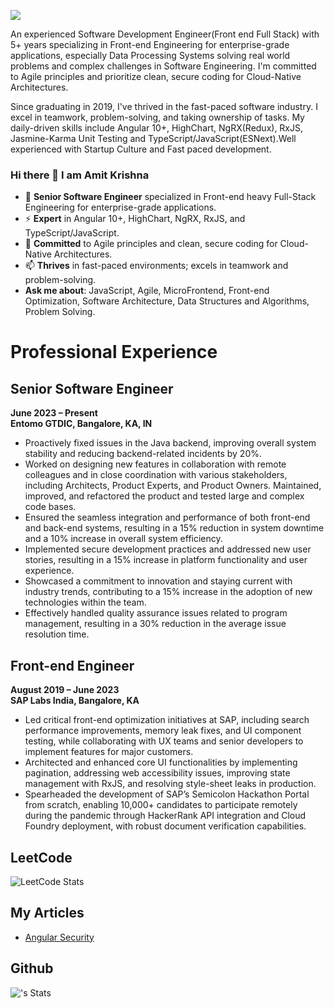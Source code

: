 ![](https://komarev.com/ghpvc/?username=amitkrishna&label=PROFILE+VIEWS&color=blue)

An experienced Software Development Engineer(Front end Full Stack) with 5+ years specializing in Front-end Engineering for enterprise-grade applications, especially Data Processing Systems solving real world problems and complex challenges in Software Engineering. I'm committed to Agile principles and prioritize clean, secure coding for Cloud-Native Architectures.

Since graduating in 2019, I've thrived in the fast-paced software industry. I excel in teamwork, problem-solving, and taking ownership of tasks. My daily-driven skills include Angular 10+, HighChart, NgRX(Redux), RxJS, Jasmine-Karma Unit Testing and TypeScript/JavaScript(ESNext).Well experienced with Startup Culture and Fast paced development.

### Hi there 👋 I am Amit Krishna
   - 🌱 **Senior Software Engineer** specialized in Front-end heavy Full-Stack Engineering for enterprise-grade applications.
   - ⚡ **Expert** in Angular 10+, HighChart, NgRX, RxJS, and TypeScript/JavaScript.
   - 👯 **Committed** to Agile principles and clean, secure coding for Cloud-Native Architectures.
   - 📫 **Thrives** in fast-paced environments; excels in teamwork and problem-solving.
   - **Ask me about**: JavaScript, Agile, MicroFrontend, Front-end Optimization, Software Architecture, Data Structures and Algorithms, Problem Solving.

# Professional Experience

## Senior Software Engineer
**June 2023 – Present**  
**Entomo GTDIC, Bangalore, KA, IN**

- Proactively fixed issues in the Java backend, improving overall system stability and reducing backend-related incidents by 20%.
- Worked on designing new features in collaboration with remote colleagues and in close coordination with various stakeholders, including Architects, Product Experts, and Product Owners. Maintained, improved, and refactored the product and tested large and complex code bases.
- Ensured the seamless integration and performance of both front-end and back-end systems, resulting in a 15% reduction in system downtime and a 10% increase in overall system efficiency.
- Implemented secure development practices and addressed new user stories, resulting in a 15% increase in platform functionality and user experience.
- Showcased a commitment to innovation and staying current with industry trends, contributing to a 15% increase in the adoption of new technologies within the team.
- Effectively handled quality assurance issues related to program management, resulting in a 30% reduction in the average issue resolution time.

## Front-end Engineer
**August 2019 – June 2023**  
**SAP Labs India, Bangalore, KA**

- Led critical front-end optimization initiatives at SAP, including search performance improvements, memory leak fixes, and UI component testing, while collaborating with UX teams and senior developers to implement features for major customers.
- Architected and enhanced core UI functionalities by implementing pagination, addressing web accessibility issues, improving state management with RxJS, and resolving style-sheet leaks in production.
- Spearheaded the development of SAP’s Semicolon Hackathon Portal from scratch, enabling 10,000+ candidates to participate remotely during the pandemic through HackerRank API integration and Cloud Foundry deployment, with robust document verification capabilities.

## LeetCode

   ![LeetCode Stats](https://leetcard.jacoblin.cool/amit_krishna_)

## My Articles
- [Angular Security](https://amitkrishnatech.substack.com/p/ngsecbrokenaccesscontrol?r=2052gt&utm_campaign=post&utm_medium=web&triedRedirect=true)

## Github
![<amitkrishna>'s Stats](https://github-readme-stats.vercel.app/api?username=amitkrishna&theme=vue-dark&show_icons=true&hide_border=true&count_private=true)

<!--  ## Github

   ![GithubStats](https://github-readme-stats.vercel.app/api?username=amitkrishna&show_icons=true&title_color=blue&icon_color=bluef&text_color=red&bg_color=green)

 #![Programming_Language_Stat](https://github-readme-stats.vercel.app/api/top-langs/?username=amitkrishna&layout=compact&theme=dark) -->



<!--
**amitkrishna/amitkrishna** is a ✨ _special_ ✨ repository because its `README.md` (this file) appears on your GitHub profile.

Here are some ideas to get you started:

- 🔭 I’m currently working on ...
- 🌱 I’m currently learning ...
- 👯 I’m looking to collaborate on ...
- 🤔 I’m looking for help with ...
- 💬 Ask me about ...
- 📫 How to reach me: ...
- 😄 Pronouns: ...
- ⚡ Fun fact: ...
   Software Developer Intern @SAP 💻                                  
  🎓 Grad. Student Software Engineering  |   Problem Solver  | Dev-ops   | K8s | Helm
  
  
  
   Grad. Student Software Engineering  |   Problem Solver  | Dev-ops   | K8s | Helm | Jenkins | Kyma | Gardner | Grafana 


-->
